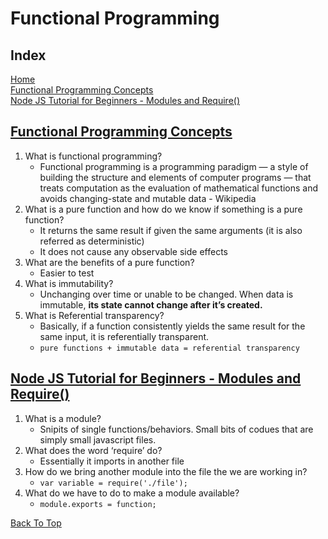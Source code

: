 # Functional Programming

## Index

[Home](../README.md)  
[Functional Programming Concepts](#functional-programming-concepts)  
[Node JS Tutorial for Beginners - Modules and Require()](#node-js-tutorial-for-beginners---modules-and-require)

## [Functional Programming Concepts](https://medium.com/the-renaissance-developer/concepts-of-functional-programming-in-javascript-6bc84220d2aa)

1. What is functional programming?
   - Functional programming is a programming paradigm — a style of building the structure and elements of computer programs — that treats computation as the evaluation of mathematical functions and avoids changing-state and mutable data - Wikipedia
2. What is a pure function and how do we know if something is a pure function?
   - It returns the same result if given the same arguments (it is also referred as deterministic)
   - It does not cause any observable side effects
3. What are the benefits of a pure function?
   - Easier to test
4. What is immutability?
   - Unchanging over time or unable to be changed. When data is immutable, **its state cannot change after it’s created.**
5. What is Referential transparency?
   - Basically, if a function consistently yields the same result for the same input, it is referentially transparent.
   - `pure functions + immutable data = referential transparency`

## [Node JS Tutorial for Beginners - Modules and Require()](https://www.youtube.com/watch?v=xHLd36QoS4k)

1. What is a module?
   - Snipits of single functions/behaviors.  Small bits of codues that are simply small javascript files.
2. What does the word ‘require’ do?
   - Essentially it imports in another file
3. How do we bring another module into the file the we are working in?
   - `var variable = require('./file');`
4. What do we have to do to make a module available?
   - `module.exports = function;`

[Back To Top](#index)
